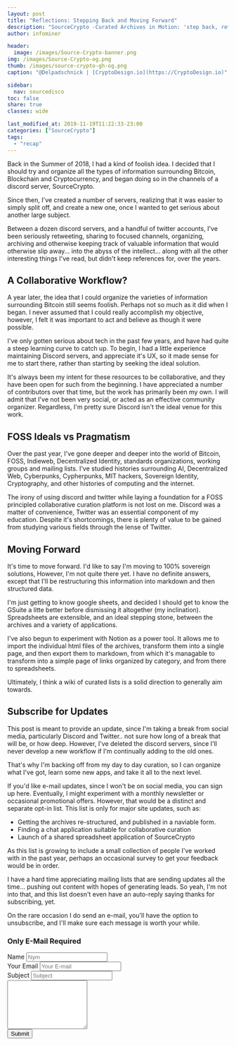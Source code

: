 ```yaml
---
layout: post
title: "Reflections: Stepping Back and Moving Forward"
description: "SourceCrypto -Curated Archives in Motion: 'step back, reflect and optimize the workflow'"
author: infominer

header:
  image: /images/Source-Crypto-banner.png
img: /images/Source-Crypto-og.png
thumb: /images/source-crypto-gh-og.png
caption: "@Delpadschnick | [CryptoDesign.io](https://CryptoDesign.io)"

sidebar:
  nav: sourcedisco 
toc: false
share: true
classes: wide

last_modified_at: 2019-11-19T11:22:33-23:00
categories: ["SourceCrypto"]
tags: 
  - "recap"
---
```


Back in the Summer of 2018, I had a kind of foolish idea. I decided that I should try and organize all the types of information surrounding Bitcoin, Blockchain and Cryptocurrency, and began doing so in the channels of a discord server, SourceCrypto.

Since then, I've created a number of servers, realizing that it was easier to simply split off, and create a new one, once I wanted to get serious about another large subject.

Between a dozen discord servers, and a handful of twitter accounts, I've been seriously retweeting, sharing to focused channels, organizing, archiving and otherwise keeping track of valuable information that would otherwise slip away... into the abyss of the intellect... along with all the other interesting things I've read, but didn't keep references for, over the years.

## A Collaborative Workflow? 

A year later, the idea that I could organize the varieties of information surrounding Bitcoin still seems foolish. Perhaps not so much as it did when I began. I never assumed that I could really accomplish my objective, however, I felt it was important to act and believe as though it were possible.

I've only gotten serious about tech in the past few years, and have had quite a steep learning curve to catch up. To begin, I had a little experience maintaining Discord servers, and appreciate it's UX, so it made sense for me to start there, rather than starting by seeking the ideal solution.

It's always been my intent for these resources to be collaborative, and they have been open for such from the beginning. I have appreciated a number of contributors over that time, but the work has primarily been my own. I will admit that I've not been very social, or acted as an effective community organizer. Regardless, I'm pretty sure Discord isn't the ideal venue for this work.

## FOSS Ideals vs Pragmatism

Over the past year, I've gone deeper and deeper into the world of Bitcoin, FOSS, Indieweb, Decentralized Identity, standards organizations, working groups and mailing lists. I've studied histories surrounding AI, Decentralized Web, Cyberpunks, Cypherpunks, MIT hackers, Sovereign Identity, Cryptography, and other histories of computing and the internet.

The irony of using discord and twitter while laying a foundation for a FOSS principled collaborative curation platform is not lost on me. Discord was a matter of convenience, Twitter was an essential component of my education. Despite it's shortcomings, there is plenty of value to be gained from studying various fields through the lense of Twitter. 

## Moving Forward

It's time to move forward. I'd like to say I'm moving to 100% sovereign solutions, However, I'm not quite there yet. I have no definite answers, except that I'll be restructuring this information into markdown and then structured data.

I'm just getting to know google sheets, and decided I should get to know the GSuite a litte better before dismissing it altogether (my inclination). Spreadsheets are extensible, and an ideal stepping stone, between the archives and a variety of applications. 

I've also begun to experiment with Notion as a power tool. It allows me to import the individual html files of the archives, transform them into a single page, and then export them to markdown, from which it's managable to transform into a simple page of links organized by category, and from there to spreadsheets.

Ultimately, I think a wiki of curated lists is a solid direction to generally aim towards.

## Subscribe for Updates

This post is meant to provide an update, since I'm taking a break from social media, particularly Discord and Twitter.. not sure how long of a break that will be, or how deep. However, I've deleted the discord servers, since I'll never develop a new workflow if I'm continually adding to the old ones.

That's why I'm backing off from my day to day curation, so I can organize what I've got, learn some new apps, and take it all to the next level.

If you'd like e-mail updates, since I won't be on social media, you can sign up here. Eventually, I might experiment with a monthly newsletter or occasional promotional offers. However, that would be a distinct and separate opt-in list. This list is only for major site updates, such as: 

* Getting the archives re-structured, and published in a naviable form.
* Finding a chat application suitable for collaborative curation 
* Launch of a shared spreadsheet application of SourceCrypto

As this list is growing to include a small collection of people I've worked with in the past year, perhaps an occasional survey to get your feedback would be in order.

I have a hard time appreciating mailing lists that are sending updates all the time... pushing out content with hopes of generating leads. So yeah, I'm not into that, and this list doesn't even have an auto-reply saying thanks for subscribing, yet.

On the rare occasion I do send an e-mail, you'll have the option to unsubscribe, and I'll make sure each message is worth your while.

### Only E-Mail Required

<form action="https://infomail.herokuapp.com/send_email" method="POST">
	<div class="form-group">
		<label>Name</label>
		<input type="text" name="name" class="form-control" placeholder="Nym">
	</div>
	<div class="form-group">
		<label>Your Email</label>
		<input type="email" name="email" class="form-control" placeholder="Your E-mail" required>
	</div>
	<div class="form-group">
		<label>Subject</label>
		<input type="text" name="subject" class="form-control" placeholder="Subject">
	</div>
	<div class="form-group">
		<textarea class="form-control" name="message" rows="7" placeholder="Message">
		</textarea>
	</div>
	<div class="text-center">
		<input type="submit" value="Submit" class="btn btn-primary">
	</div>
</form>